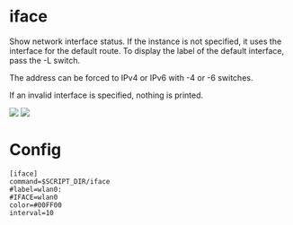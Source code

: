 # iface

Show network interface status.
If the instance is not specified, it uses the interface for the default route.
To display the label of the default interface, pass the -L switch.

The address can be forced to IPv4 or IPv6 with -4 or -6 switches.

If an invalid interface is specified, nothing is printed.


![](iface-up.png)
![](iface-down.png)

# Config

```
[iface]
command=$SCRIPT_DIR/iface
#label=wlan0:
#IFACE=wlan0
color=#00FF00
interval=10
```
